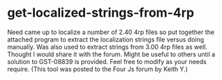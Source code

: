 # get-localized-strings-from-4rp
Need came up to localize a number of 2.40 4rp files so put together the attached program to extract the localization strings file versus doing manually.   Was also used to extract strings from 3.00 4rp files as well.  Thought I would share it with the forum.   Might be useful to others until a solution to GST-08839 is provided.  Feel free to modify as your needs require. (This tool was posted to the Four Js forum by Keith Y.)
